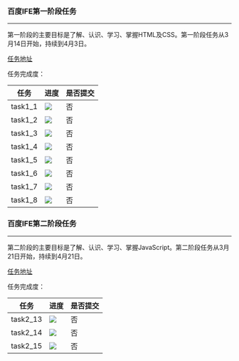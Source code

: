 ### 百度IFE第一阶段任务

***

第一阶段的主要目标是了解、认识、学习、掌握HTML及CSS。第一阶段任务从3月14日开始，持续到4月3日。


[任务地址](http://ife.baidu.com/task/all)

任务完成度：

|任务|进度|是否提交|
|---|---|---|
|task1_1|![](http://progressed.io/bar/0)|否|
|task1_2|![](http://progressed.io/bar/100)|否|
|task1_3|![](http://progressed.io/bar/90)|否|
|task1_4|![](http://progressed.io/bar/100)|否|
|task1_5|![](http://progressed.io/bar/80)|否|
|task1_6|![](http://progressed.io/bar/70)|否|
|task1_7|![](http://progressed.io/bar/40)|否|
|task1_8|![](http://progressed.io/bar/0)|否|


### 百度IFE第二阶段任务

***

 第二阶段的主要目标是了解、认识、学习、掌握JavaScript。第二阶段任务从3月21日开始，持续到4月21日。


[任务地址](http://ife.baidu.com/task/all)

任务完成度：

|任务|进度|是否提交|
|---|---|---|
|task2_13|![](http://progressed.io/bar/100)|否|
|task2_14|![](http://progressed.io/bar/90)|否|
|task2_15|![](http://progressed.io/bar/90)|否|
